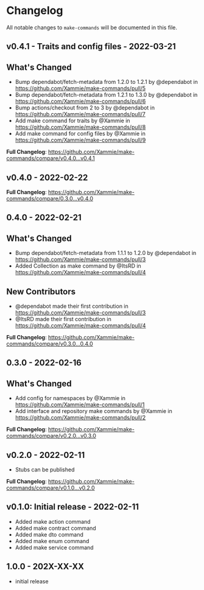 # Changelog

All notable changes to `make-commands` will be documented in this file.

## v0.4.1 - Traits and config files - 2022-03-21

## What's Changed

- Bump dependabot/fetch-metadata from 1.2.0 to 1.2.1 by @dependabot in https://github.com/Xammie/make-commands/pull/5
- Bump dependabot/fetch-metadata from 1.2.1 to 1.3.0 by @dependabot in https://github.com/Xammie/make-commands/pull/6
- Bump actions/checkout from 2 to 3 by @dependabot in https://github.com/Xammie/make-commands/pull/7
- Add make command for traits by @Xammie in https://github.com/Xammie/make-commands/pull/8
- Add make command for config files by @Xammie in https://github.com/Xammie/make-commands/pull/9

**Full Changelog**: https://github.com/Xammie/make-commands/compare/v0.4.0...v0.4.1

## v0.4.0 - 2022-02-22

**Full Changelog**: https://github.com/Xammie/make-commands/compare/0.3.0...v0.4.0

## 0.4.0 - 2022-02-21

## What's Changed

- Bump dependabot/fetch-metadata from 1.1.1 to 1.2.0 by @dependabot in https://github.com/Xammie/make-commands/pull/3
- Added Collection as make command by @ItsRD in https://github.com/Xammie/make-commands/pull/4

## New Contributors

- @dependabot made their first contribution in https://github.com/Xammie/make-commands/pull/3
- @ItsRD made their first contribution in https://github.com/Xammie/make-commands/pull/4

**Full Changelog**: https://github.com/Xammie/make-commands/compare/v0.3.0...0.4.0

## 0.3.0 - 2022-02-16

## What's Changed

- Add config for namespaces by @Xammie in https://github.com/Xammie/make-commands/pull/1
- Add interface and repository make commands by @Xammie in https://github.com/Xammie/make-commands/pull/2

**Full Changelog**: https://github.com/Xammie/make-commands/compare/v0.2.0...v0.3.0

## v0.2.0 - 2022-02-11

- Stubs can be published

**Full Changelog**: https://github.com/Xammie/make-commands/compare/v0.1.0...v0.2.0

## v0.1.0: Initial release - 2022-02-11

- Added make action command
- Added make contract command
- Added make dto command
- Added make enum command
- Added make service command

## 1.0.0 - 202X-XX-XX

- initial release
